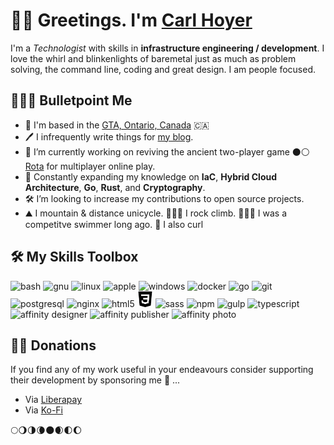 # 🖖🏻 Greetings. I'm [Carl Hoyer](https://carl.hoyer.ca "Carl Hoyer's website")

I'm a *Technologist* with skills in **infrastructure engineering / development**. I love the whirl and blinkenlights of baremetal just as much as problem solving, the command line, coding and great design. I am people focused.


## 👱🏻‍♂️ Bulletpoint Me

* 📍 I'm based in the [GTA, Ontario, Canada](https://www.openstreetmap.org/search?whereami=1&query=43.8803%2C-79.4391#map=14/43.8803/-79.4391) 🇨🇦
* 🖊️ I infrequently write things for [my blog](https://carl.hoyer.ca).
* 🔭 I’m currently working on reviving the ancient two-player game ⚫️⚪️ [Rota](https://github.com/PlayRota) for multiplayer online play.
* 🤔 Constantly expanding my knowledge on **IaC**, **Hybrid Cloud Architecture**, **Go**, **Rust**, and **Cryptography**.
* 🛠️ I’m looking to increase my contributions to open source projects.	
* ⛰️ I mountain & distance unicycle. 🧗🏻‍♂️ I rock climb. 🏊🏼‍♂️ I was a competitve swimmer long ago. 🥌 I also curl


## 🛠 My Skills Toolbox

<p align="left">
<img src="https://raw.githubusercontent.com/simple-icons/simple-icons/develop/icons/gnubash.svg" alt="bash" width="25" height="25" />
<img src="https://raw.githubusercontent.com/simple-icons/simple-icons/develop/icons/gnu.svg" alt="gnu" width="25" height="25" />
<img src="https://raw.githubusercontent.com/simple-icons/simple-icons/develop/icons/linux.svg" alt="linux" width="25" height="25" />
<img src="https://raw.githubusercontent.com/simple-icons/simple-icons/develop/icons/apple.svg" alt="apple" width="25" height="25" />
<img src="https://raw.githubusercontent.com/simple-icons/simple-icons/develop/icons/windows.svg" alt="windows" width="25" height="25" />
<img src="https://raw.githubusercontent.com/simple-icons/simple-icons/develop/icons/docker.svg" alt="docker" width="25" height="25" />
<img src="https://raw.githubusercontent.com/simple-icons/simple-icons/develop/icons/go.svg" alt="go" width="25" height="25" />
<img src="https://raw.githubusercontent.com/simple-icons/simple-icons/develop/icons/git.svg" alt="git" width="25" height="25" />
<img src="https://raw.githubusercontent.com/simple-icons/simple-icons/develop/icons/postgresql.svg" alt="postgresql" width="25" height="25" />
<img src="https://raw.githubusercontent.com/simple-icons/simple-icons/develop/icons/nginx.svg" alt="nginx" width="25" height="25" />
<img src="https://raw.githubusercontent.com/simple-icons/simple-icons/develop/icons/html5.svg" alt="html5" width="25" height="25" />
<img src="https://raw.githubusercontent.com/simple-icons/simple-icons/develop/icons/css3.svg" alt="css3" width="25" height="25" />
<img src="https://raw.githubusercontent.com/simple-icons/simple-icons/develop/icons/sass.svg" alt="sass" width="25" height="25" />
<img src="https://raw.githubusercontent.com/simple-icons/simple-icons/develop/icons/npm.svg" alt="npm" width="25" height="25" />
<img src="https://raw.githubusercontent.com/simple-icons/simple-icons/develop/icons/gulp.svg" alt="gulp" width="25" height="25" />
<img src="https://raw.githubusercontent.com/simple-icons/simple-icons/develop/icons/typescript.svg" alt="typescript" width="25" height="25" />
<img src="https://raw.githubusercontent.com/simple-icons/simple-icons/develop/icons/affinitydesigner.svg" alt="affinity designer" width="25" height="25" />
<img src="https://raw.githubusercontent.com/simple-icons/simple-icons/develop/icons/affinitypublisher.svg" alt="affinity publisher" width="25" height="25" />
<img src="https://raw.githubusercontent.com/simple-icons/simple-icons/develop/icons/affinityphoto.svg" alt="affinity photo" width="25" height="25" />
</p>


## 🫶🏻 Donations

If you find any of my work useful in your endeavours consider supporting their development by sponsoring me 🙏 ...

* Via [Liberapay](https://liberapay.com/crh)
* Via [Ko-Fi](https://ko-fi.com/crh01)


🌕🌖🌗🌘🌑🌒🌓🌔